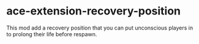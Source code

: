 # ace-extension-recovery-position
This mod add a recovery position that you can put unconscious players in to prolong their life before respawn.
